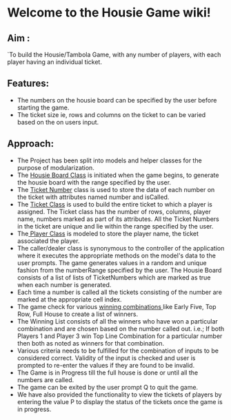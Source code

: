 # Welcome to the Housie Game wiki!
## Aim :
 `To build the Housie/Tambola Game, with any number of players, with each player having an individual ticket. 
## Features: 
* The numbers on the housie board can be specified by the user before starting the game.
* The ticket size ie, rows and columns on the ticket to can be varied based on the on users input. 

## Approach:
* The Project has been split into models and helper classes for the purpose of modularization. 
* The [Housie Board Class](https://github.com/aditipothuganti/housie_boardGame/blob/master/src/main/java/com/ss/boardgame/housie/model/HousieBoard.java) is initiated when the game begins, to generate the housie board with the range specified by the user.
* The [Ticket Number](https://github.com/aditipothuganti/housie_boardGame/blob/master/src/main/java/com/ss/boardgame/housie/model/TicketNumber.java) class is used to store the data of each number on the ticket with attributes named number and isCalled. 
* The [Ticket Class](https://github.com/aditipothuganti/housie_boardGame/blob/master/src/main/java/com/ss/boardgame/housie/model/Ticket.java) is used to build the entire ticket to which a player is assigned. The Ticket class has the number of rows, columns, player name, numbers marked as part of its attributes. All the Ticket Numbers in the ticket are unique and lie within the range specified by the user. 
* The[ Player Class](https://github.com/aditipothuganti/housie_boardGame/blob/master/src/main/java/com/ss/boardgame/housie/model/Player.java) is modeled to store the player name, the ticket associated the player.  
*  The caller/dealer class is synonymous to the controller of the application where it executes the appropriate methods on the model's data to the user prompts. The game generates values in a random and unique fashion from the numberRange specified by the user. The Housie Board consists of a list of lists of TicketNumbers which are marked as true when each number is generated.
* Each time a number is called all the tickets consisting of the number are marked at the appropriate cell index. 
* The game check for various [ winning combinations ](https://github.com/aditipothuganti/housie_boardGame/blob/master/src/main/java/com/ss/boardgame/housie/constants/WinningCombinations.java) like Early Five, Top Row, Full House to create a list of winners. 
* The Winning List consists of all the winners who have won a particular combination and are chosen based on the number called out. i.e.; If both Players 1 and Player 3 win Top Line Combination for a particular number then both as noted as winners for that combination. 
* Various criteria needs to be fulfilled for the combination of inputs to be considered correct. Validity of the input is checked and user is prompted to re-enter the values if they are found to be invalid.
* The Game is in Progress till the full house is done or until all the numbers are called.  
* The game can be exited by the user prompt Q to quit the game.
* We have also provided the functionality to view the tickets of players by entering the value P to display the status of the tickets once the game is in progress.

 
